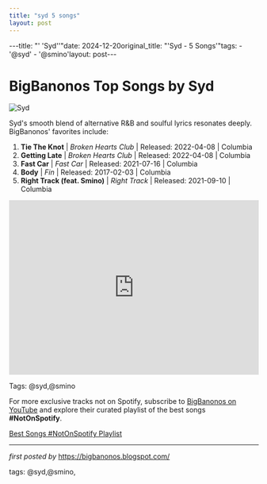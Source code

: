 ```yaml
---
title: "syd 5 songs"
layout: post
---
```

---title: "' 'Syd''"date: 2024-12-20original_title: "'Syd - 5 Songs'"tags:  - '@syd'  - '@smino'layout: post---<h1>BigBanonos Top Songs by Syd</h1><img src="https://www.billboard.com/wp-content/uploads/media/Syd-bb15-2018-feat-billboard-posl3cb-1500.jpg" alt="Syd"> <p>Syd's smooth blend of alternative R&B and soulful lyrics resonates deeply. BigBanonos' favorites include:</p> <ol> <li><strong>Tie The Knot</strong> | <em>Broken Hearts Club</em> | Released: 2022-04-08 | Columbia</li> <li><strong>Getting Late</strong> | <em>Broken Hearts Club</em> | Released: 2022-04-08 | Columbia</li> <li><strong>Fast Car</strong> | <em>Fast Car</em> | Released: 2021-07-16 | Columbia</li> <li><strong>Body</strong> | <em>Fin</em> | Released: 2017-02-03 | Columbia</li> <li><strong>Right Track (feat. Smino)</strong> | <em>Right Track</em> | Released: 2021-09-10 | Columbia</li></ol> <div> <iframe src="https://open.spotify.com/embed/playlist/44k9lnHH7ixlTdlu97IWxj?utm_source=generator" width="100%" height="352" frameborder="0" allow="autoplay; clipboard-write; encrypted-media; fullscreen; picture-in-picture" loading="lazy"></iframe></div><p>Tags: @syd,@smino</p><!--Subscribe and Playlist Links--><div>    <p>For more exclusive tracks not on Spotify, subscribe to <a href="https://www.youtube.com/@BigBanonos" target="_blank">BigBanonos on YouTube</a> and explore their curated playlist of the best songs <strong>#NotOnSpotify</strong>.</p>    <p><a href="https://www.youtube.com/playlist?list=PLtuNtuTatqI0kFahUCbtbfenC_ET5O_tr" target="_blank">Best Songs #NotOnSpotify Playlist<br /></a></p></div><hr /><p><em>first posted by</em> <a href="https://bigbanonos.blogspot.com/" rel="noopener" target="_new">https://bigbanonos.blogspot.com/</a></p><p>tags: @syd,@smino,</p>
